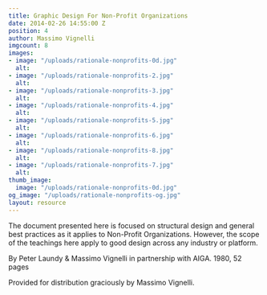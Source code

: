 ```yaml
---
title: Graphic Design For Non-Profit Organizations
date: 2014-02-26 14:55:00 Z
position: 4
author: Massimo Vignelli
imgcount: 8
images:
- image: "/uploads/rationale-nonprofits-0d.jpg"
  alt: 
- image: "/uploads/rationale-nonprofits-2.jpg"
  alt: 
- image: "/uploads/rationale-nonprofits-3.jpg"
  alt: 
- image: "/uploads/rationale-nonprofits-4.jpg"
  alt: 
- image: "/uploads/rationale-nonprofits-5.jpg"
  alt: 
- image: "/uploads/rationale-nonprofits-6.jpg"
  alt: 
- image: "/uploads/rationale-nonprofits-8.jpg"
  alt: 
- image: "/uploads/rationale-nonprofits-7.jpg"
  alt: 
thumb_image:
  image: "/uploads/rationale-nonprofits-0d.jpg"
og_image: "/uploads/rationale-nonprofits-og.jpg"
layout: resource
---
```


The document presented here is focused on structural design and general best practices as it applies to Non-Profit Organizations. However, the scope of the teachings here apply to good design across any industry or platform.

By Peter Laundy & Massimo Vignelli in partnership with AIGA. 1980, 52 pages

Provided for distribution graciously by Massimo Vignelli.